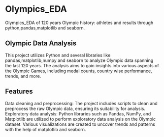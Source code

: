 # Olympics_EDA
Olympics_EDA of 120 years Olympic history: athletes and results through python,pandas,matplotlib and seaborn.
## Olympic Data Analysis
This project utilizes Python and several libraries like pandas,matplotlib,numpy and seaborn to analyze Olympic data spanning the last 120 years. The analysis aims to gain insights into various aspects of the Olympic Games, including medal counts, country wise performance, trends, and more.
## Features
Data cleaning and preprocessing: The project includes scripts to clean and preprocess the raw Olympic data, ensuring its suitability for analysis.
Exploratory data analysis: Python libraries such as Pandas, NumPy, and Matplotlib are utilized to perform exploratory data analysis on the Olympic dataset. Various visualizations are created to uncover trends and patterns with the help of matplotlib and seaborn.
